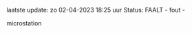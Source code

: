 laatste update: 
zo 02-04-2023 18:25   uur 
Status: FAALT - fout - 
<div class="service R">microstation</div>